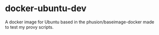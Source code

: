 docker-ubuntu-dev
=================

A docker image for Ubuntu based in the phusion/baseimage-docker made to test my provy scripts.
